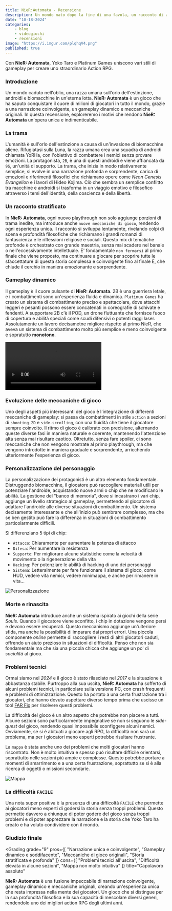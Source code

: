 ```yaml
---
title: NieR:Automata - Recensione
description: Un mondo nato dopo la fine di una favola, un racconto di androidi e biomacchine, di filosofia e azione. La recensione di NieR:Automata.
date: "10-18-2024"
categories: 
    - blog
    - videogiochi
    - recensioni
image: "https://i.imgur.com/plqhqV4.png"
published: true
---
```


<script>
    import Gallery from '$lib/components/Gallery.svelte';
    import Grading from '$lib/components/Grading.svelte';
    import SEOReview from '$lib/components/SEOReview.svelte';

    let gallery1 = [
        "https://media.wired.com/photos/5a3c6babb31861035861ccf0/master/w_2560%2Cc_limit/Automata-TopArt.jpg",
        "https://www.gameuidatabase.com/uploads/video/Nier-Automata08062024-110330-5395.mp4",
        "https://cdn.wccftech.com/wp-content/uploads/2016/08/01-1-1030x579.jpg",
        "https://www.ungeek.ph/wp-content/uploads/2017/02/NA_Sep172016_13-jpg-webp.webp"
    ]
</script>

<SEOReview
    title="NieR: Automata - Recensione"
    author="Daniele Avolio"
    gameName="NieR: Automata"
    gameImage="https://i.imgur.com/plqhqV4.png"
    ratingValue="10"
    reviewBody="NieR: Automata è una fusione impeccabile di narrazione coinvolgente, gameplay dinamico e meccaniche originali, creando un'esperienza unica che resta impressa nella mente dei giocatori. Un gioco che si distingue per la sua profondità filosofica e la sua capacità di mescolare diversi generi, rendendolo uno dei migliori action RPG degli ultimi anni."
    platform="PS4, Xbox One, PC"
    datePublished="2024-10-18"
/>


Con **NieR: Automata**, Yoko Taro e Platinum Games uniscono vari stili di gameplay per creare uno straordinario Action RPG.

### Introduzione

Un mondo caduto nell'oblio, una razza umana sull'orlo dell'estinzione, androidi e biomacchine in un'eterna lotta. **NieR: Automata** è un gioco che ha saputo conquistare il cuore di milioni di giocatori in tutto il mondo, grazie a una narrazione coinvolgente, un gameplay dinamico e meccaniche originali. In questa recensione, esploreremo i motivi che rendono **NieR: Automata** un'opera unica e indimenticabile.

### La trama

L'umanità è sull'orlo dell'estinzione a causa di un'invasione di biomacchine aliene. Rifugiatasi sulla Luna, la razza umana crea una squadra di androidi chiamata YoRHa, con l'obiettivo di combattere i nemici senza provare emozioni. La protagonista, `2B`, è una di questi androidi e viene affiancata da `9S`, un'unità di supporto. La trama, che inizia in modo relativamente semplice, si evolve in una narrazione profonda e sorprendente, carica di emozioni e riferimenti filosofici che richiamano opere come *Neon Genesis Evangelion* e i lavori di Hideo Kojima. Ciò che sembra un semplice conflitto tra macchine e androidi si trasforma in un viaggio emotivo e filosofico attraverso i temi dell'identità, della coscienza e della libertà.

<Gallery images={gallery1}/>

### Un racconto stratificato

In **NieR: Automata**, ogni nuovo playthrough non solo aggiunge porzioni di trama inedite, ma introduce anche `nuove meccaniche di gioco`, rendendo ogni esperienza unica. Il racconto si sviluppa lentamente, rivelando colpi di scena e profondità filosofiche che richiamano i grandi romanzi di fantascienza e le riflessioni religiose e sociali. Questo mix di tematiche profonde è orchestrato con grande maestria, senza mai scadere nel banale o nell'eccessivamente intellettuale. E' fondamentale `non fermarsi` al primo finale che viene proposto, ma continuare a giocare per scoprire tutte le sfaccettature di questa storia complessa e coinvolgente fino al finale E, che chiude il cerchio in maniera emozionante e sorprendente.

### Gameplay dinamico

Il gameplay è il cuore pulsante di **NieR: Automata**. 2B è una guerriera letale, e i combattimenti sono un'esperienza fluida e dinamica. `Platinum Games` ha creato un sistema di combattimento preciso e spettacolare, dove attacchi leggeri e pesanti possono essere concatenati in coreografie di schivate e fendenti. A supportare 2B c'è il POD, un drone fluttuante che fornisce fuoco di copertura e abilità speciali come scudi difensivi o potenti raggi laser. Assolutamente un lavoro decisametne migliore rispetto al primo NieR, che aveva un sistema di combattimento molto più semplice e meno coinvolgente e sopratutto **monotono**.

<video  controls>
  <source src="https://www.gameuidatabase.com/uploads/video/Nier-Automata08062024-110330-29520.mp4" type="video/mp4">
</video>

### Evoluzione delle meccaniche di gioco

Uno degli aspetti più interessanti del gioco è l'integrazione di differenti meccaniche di gameplay: si passa da combattimenti in stile `action` a sezioni di `shooting 2D` e `side-scrolling`, con una fluidità che tiene il giocatore sempre coinvolto. Il ritmo di gioco è calibrato con precisione, alternando queste diverse fasi in maniera naturale e coerente, mantenendo l'attenzione alta senza mai risultare caotico. Oltretutto, senza fare spoiler, ci sono meccaniche che non vengono mostrate al primo playthrough, ma che vengono introdotte in maniera graduale e sorprendente, arricchendo ulteriormente l'esperienza di gioco.

### Personalizzazione del personaggio

La personalizzazione dei protagonisti è un altro elemento fondamentale. Distruggendo biomacchine, il giocatore può raccogliere materiali utili per potenziare l'androide, acquistando nuove armi o chip che ne modificano le abilità. La gestione del "banco di memoria", dove si incastrano i vari chip, aggiunge un livello strategico al gameplay, permettendo al giocatore di adattare l'androide alle diverse situazioni di combattimento. Un sistema decisamente interessante e che all'inizio può sembrare complesso, ma che se ben gestito può fare la differenza in situazioni di combattimento particolarmente difficili.

Si differenziano 5 tipi di chip:

- `Attacco`: Chiaramente per aumentare la potenza di attacco
- `Difesa`: Per aumentare la resistenza
- `Supporto`: Per migliorare alcune statistiche come la velocità di movimento o la rigenerazione della vita
- `Hacking`: Per potenziare le abilità di hacking di uno dei personaggi
- `Sistema`: Letteralmente per fare funzionare il sistema di gioco, come HUD, vedere vita nemici, vedere minimappa, e anche per rimanere in vita... 


![Personalizzazione](https://www.gameuidatabase.com/uploads/Nier-Automata06132020-045141-88239.jpg)

### Morte e rinascita

**NieR: Automata** introduce anche un sistema ispirato ai giochi della serie *Souls*. Quando il giocatore viene sconfitto, i chip in dotazione vengono persi e devono essere recuperati. Questo meccanismo aggiunge un'ulteriore sfida, ma anche la possibilità di imparare dai propri errori. Una piccola componente *online* permette di raccogliere i resti di altri giocatori caduti, offrendo un aiuto prezioso in situazioni di difficoltà. Penso che non sia fondamentale ma che sia una piccola chicca che aggiunge un po' di *socialità* al gioco.

### Problemi tecnici

Ormai siamo nel *2024* e il gioco è stato rilasciato nel *2017* e la situazione è abbastanza stabile. Purtroppo alla sua uscita, **NieR: Automata** ha sofferto di alcuni problemi tecnici, in particolare sulla versione PC, con crash frequenti e problemi di ottimizzazione. Questo ha portato a una certa frustrazione tra i giocatori, che hanno dovuto aspettare diverso tempo prima che uscisse un tool [FAR Fix](https://github.com/Kaldaien/FAR) per risolvere questi problemi. 

La difficoltà del gioco è un altro aspetto che potrebbe non piacere a tutti. Alcune sezioni sono particolarmente impegnative se non si seguono le *side-quest* del gioco, rendendo quasi impossibile sconfiggere alcuni nemici. Ovviamente, se si è abituati a giocare agli RPG, la difficoltà non sarà un problema, ma per i giocatori meno esperti potrebbe risultare frustrante.

La `mappa` è stata anche uno dei problemi che molti giocatori hanno riscontrato. Non è molto intuitiva e spesso può risultare difficile orientarsi, soprattutto nelle sezioni più ampie e complesse. Questo potrebbe portare a momenti di smarrimento e a una certa frustrazione, soprattutto se si è alla ricerca di oggetti o missioni secondarie.

![Mappa](https://www.gameuidatabase.com/uploads/Nier-Automata06132020-045141-38333.jpg)

### La difficoltà `FACILE`

Una nota super positiva è la presenza di una difficoltà `FACILE` che permette ai giocatori meno esperti di godersi la storia senza troppi problemi. Questo permette davvero a chiunque di poter godere del gioco senza troppi problemi e di poter apprezzare la narrazione e la storia che Yoko Taro ha creato e ha voluto condividere con il mondo. 

### Giudizio finale

<Grading grade="9"
pros={[
    "Narrazione unica e coinvolgente",
    "Gameplay dinamico e soddifacente",
    "Meccaniche di gioco originali",
    "Storia stratificata e profonda"
]}
cons={[
    "Problemi tecnici all'uscita",
    "Difficoltà elevata in alcune sezioni",
    "Mappa non molto intuitiva"
]}
title="Capolavoro assoluto"
>

**NieR: Automata** è una fusione impeccabile di narrazione coinvolgente, gameplay dinamico e meccaniche originali, creando un'esperienza unica che resta impressa nella mente dei giocatori. Un gioco che si distingue per la sua profondità filosofica e la sua capacità di mescolare diversi generi, rendendolo uno dei migliori action RPG degli ultimi anni.

</Grading>
